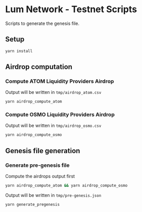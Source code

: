 # Lum Network - Testnet Scripts

Scripts to generate the genesis file.

## Setup
```sh
yarn install
```

## Airdrop computation

### Compute ATOM Liquidity Providers Airdrop
Output will be written in `tmp/airdrop_atom.csv`
```sh
yarn airdrop_compute_atom
```

### Compute OSMO Liquidity Providers Airdrop
Output will be written in `tmp/airdrop_osmo.csv`
```sh
yarn airdrop_compute_osmo
```

## Genesis file generation
### Generate pre-genesis file

Compute the airdrops output first
```sh
yarn airdrop_compute_atom && yarn airdrop_compute_osmo
```

Output will be written in `tmp/pre-genesis.json`
```sh
yarn generate_pregenesis
```
